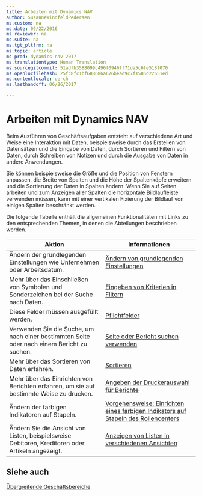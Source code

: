 ```yaml
---
title: Arbeiten mit Dynamics NAV
author: SusanneWindfeldPedersen
ms.custom: na
ms.date: 09/22/2016
ms.reviewer: na
ms.suite: na
ms.tgt_pltfrm: na
ms.topic: article
ms-prod: dynamics-nav-2017
ms.translationtype: Human Translation
ms.sourcegitcommit: 51adfb3588099c496f0946ff71da5c6fe518f070
ms.openlocfilehash: 25fc8fc1bf688686a676bead9c7f1505d22651ed
ms.contentlocale: de-ch
ms.lasthandoff: 06/26/2017

---
```

    
# <a name="work-with-dynamics-nav"></a>Arbeiten mit Dynamics NAV
Beim Ausführen von Geschäftsaufgaben entsteht auf verschiedene Art und Weise eine Interaktion mit Daten, beispielsweise durch das Erstellen von Datensätzen und die Eingabe von Daten, durch Sortieren und Filtern von Daten, durch Schreiben von Notizen und durch die Ausgabe von Daten in andere Anwendungen.

Sie können beispielsweise die Größe und die Position von Fenstern anpassen, die Breite von Spalten und die Höhe der Spaltenköpfe erweitern und die Sortierung der Daten in Spalten ändern. Wenn Sie auf Seiten arbeiten und zum Anzeigen aller Spalten die horizontale Bildlaufleiste verwenden müssen, kann mit einer vertikalen Fixierung der Bildlauf von einigen Spalten beschränkt werden.

Die folgende Tabelle enthält die allgemeinen Funktionalitäten mit Links zu den entsprechenden Themen, in denen die Abteilungen beschrieben werden.

|Aktion |Informationen |
|---|----|
|Ändern der grundlegenden Einstellungen wie Unternehmen oder Arbeitsdatum.|[Ändern von grundlegenden Einstellungen](ui-change-basic-settings.md)|
|Mehr über das Einschließen von Symbolen und Sonderzeichen bei der Suche nach Daten.|[Eingeben von Kriterien in Filtern](ui-enter-criteria-filters.md)|
|Diese Felder müssen ausgefüllt werden.|[Pflichtfelder](ui-mandatory-fields.md)|
|Verwenden Sie die Suche, um nach einer bestimmten Seite oder nach einem Bericht zu suchen.|[Seite oder Bericht suchen verwenden](ui-search.md)|
|Mehr über das Sortieren von Daten erfahren.|[Sortieren](ui-sorting.md)|
|Mehr über das Einrichten von Berichten erfahren, um sie auf bestimmte Weise zu drucken.|[Angeben der Druckerauswahl für Berichte](ui-specify-printer-selection-reports.md)|
|Ändern der farbigen Indikatoren auf Stapeln.|[Vorgehensweise: Einrichten eines farbigen Indikators auf Stapeln des Rollencenters](ui-how-setup-colored-indicator-cues.md)|
|Ändern Sie die Ansicht von Listen, beispielsweise Debitoren, Kreditoren oder Artikeln angezeigt.|[Anzeigen von Listen in verschiedenen Ansichten](across-display-lists-different-views.md)|

## <a name="see-also"></a>Siehe auch
[Übergreifende Geschäftsbereiche](ui-across-business-areas.md)

